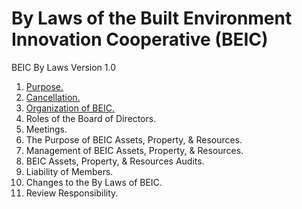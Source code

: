 # By Laws of the Built Environment Innovation Cooperative (BEIC)
BEIC By Laws Version 1.0

1. [Purpose.](https://github.com/BEICBIM/BEICByLaws/blob/master/Purpose.md)
2. [Cancellation.](https://github.com/BEICBIM/BEICByLaws/blob/master/Cancellation.md)
3. [Organization of BEIC.](https://github.com/BEICBIM/BEICByLaws/blob/master/Organization.md)
4. Roles of the Board of Directors.
5. Meetings.
6. The Purpose of BEIC Assets, Property, & Resources.
7. Management of BEIC Assets, Property, & Resources. 
8. BEIC Assets, Property, & Resources Audits.
9. Liability of Members.
10. Changes to the By Laws of BEIC.
11. Review Responsibility.
